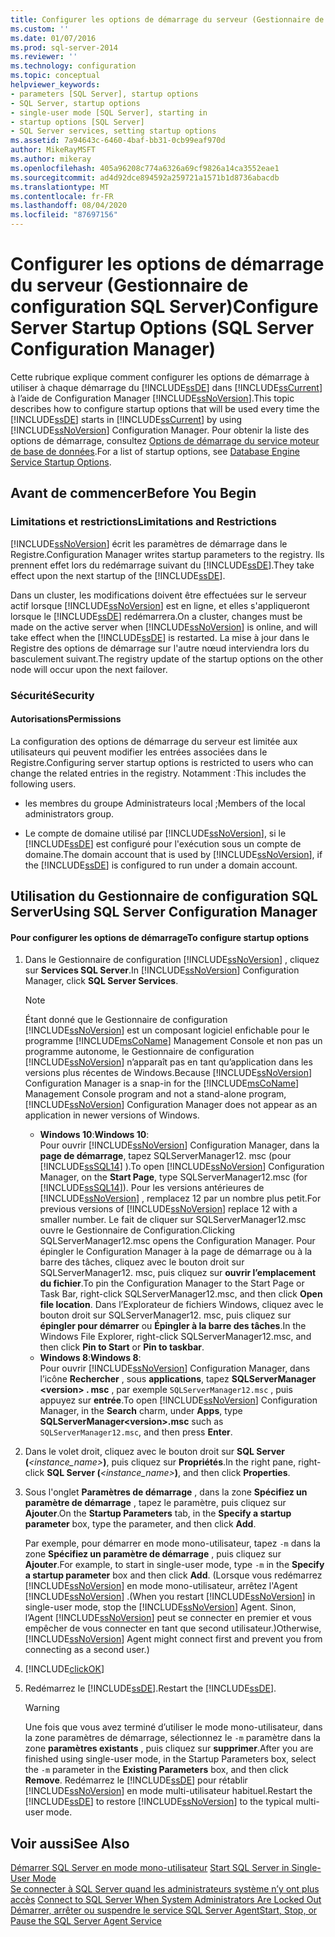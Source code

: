 ```yaml
---
title: Configurer les options de démarrage du serveur (Gestionnaire de configuration SQL Server) | Microsoft Docs
ms.custom: ''
ms.date: 01/07/2016
ms.prod: sql-server-2014
ms.reviewer: ''
ms.technology: configuration
ms.topic: conceptual
helpviewer_keywords:
- parameters [SQL Server], startup options
- SQL Server, startup options
- single-user mode [SQL Server], starting in
- startup options [SQL Server]
- SQL Server services, setting startup options
ms.assetid: 7a94643c-6460-4baf-bb31-0cb99eaf970d
author: MikeRayMSFT
ms.author: mikeray
ms.openlocfilehash: 405a96208c774a6326a69cf9826a14ca3552eae1
ms.sourcegitcommit: ad4d92dce894592a259721a1571b1d8736abacdb
ms.translationtype: MT
ms.contentlocale: fr-FR
ms.lasthandoff: 08/04/2020
ms.locfileid: "87697156"
---
```

# <a name="configure-server-startup-options-sql-server-configuration-manager"></a><span data-ttu-id="4fea9-102">Configurer les options de démarrage du serveur (Gestionnaire de configuration SQL Server)</span><span class="sxs-lookup"><span data-stu-id="4fea9-102">Configure Server Startup Options (SQL Server Configuration Manager)</span></span>
  <span data-ttu-id="4fea9-103">Cette rubrique explique comment configurer les options de démarrage à utiliser à chaque démarrage du [!INCLUDE[ssDE](../../includes/ssde-md.md)] dans [!INCLUDE[ssCurrent](../../includes/sscurrent-md.md)] à l’aide de Configuration Manager [!INCLUDE[ssNoVersion](../../includes/ssnoversion-md.md)].</span><span class="sxs-lookup"><span data-stu-id="4fea9-103">This topic describes how to configure startup options that will be used every time the [!INCLUDE[ssDE](../../includes/ssde-md.md)] starts in [!INCLUDE[ssCurrent](../../includes/sscurrent-md.md)] by using [!INCLUDE[ssNoVersion](../../includes/ssnoversion-md.md)] Configuration Manager.</span></span> <span data-ttu-id="4fea9-104">Pour obtenir la liste des options de démarrage, consultez [Options de démarrage du service moteur de base de données](database-engine-service-startup-options.md).</span><span class="sxs-lookup"><span data-stu-id="4fea9-104">For a list of startup options, see [Database Engine Service Startup Options](database-engine-service-startup-options.md).</span></span>  
  
##  <a name="before-you-begin"></a><a name="BeforeYouBegin"></a> <span data-ttu-id="4fea9-105">Avant de commencer</span><span class="sxs-lookup"><span data-stu-id="4fea9-105">Before You Begin</span></span>  
  
### <a name="limitations-and-restrictions"></a><span data-ttu-id="4fea9-106">Limitations et restrictions</span><span class="sxs-lookup"><span data-stu-id="4fea9-106">Limitations and Restrictions</span></span>  
 [!INCLUDE[ssNoVersion](../../includes/ssnoversion-md.md)] <span data-ttu-id="4fea9-107">écrit les paramètres de démarrage dans le Registre.</span><span class="sxs-lookup"><span data-stu-id="4fea9-107">Configuration Manager writes startup parameters to the registry.</span></span> <span data-ttu-id="4fea9-108">Ils prennent effet lors du redémarrage suivant du [!INCLUDE[ssDE](../../includes/ssde-md.md)].</span><span class="sxs-lookup"><span data-stu-id="4fea9-108">They take effect upon the next startup of the [!INCLUDE[ssDE](../../includes/ssde-md.md)].</span></span>  
  
 <span data-ttu-id="4fea9-109">Dans un cluster, les modifications doivent être effectuées sur le serveur actif lorsque [!INCLUDE[ssNoVersion](../../includes/ssnoversion-md.md)] est en ligne, et elles s'appliqueront lorsque le [!INCLUDE[ssDE](../../includes/ssde-md.md)] redémarrera.</span><span class="sxs-lookup"><span data-stu-id="4fea9-109">On a cluster, changes must be made on the active server when [!INCLUDE[ssNoVersion](../../includes/ssnoversion-md.md)] is online, and will take effect when the [!INCLUDE[ssDE](../../includes/ssde-md.md)] is restarted.</span></span> <span data-ttu-id="4fea9-110">La mise à jour dans le Registre des options de démarrage sur l'autre nœud interviendra lors du basculement suivant.</span><span class="sxs-lookup"><span data-stu-id="4fea9-110">The registry update of the startup options on the other node will occur upon the next failover.</span></span>  
  
###  <a name="security"></a><a name="Security"></a> <span data-ttu-id="4fea9-111">Sécurité</span><span class="sxs-lookup"><span data-stu-id="4fea9-111">Security</span></span>  
  
####  <a name="permissions"></a><a name="Permissions"></a> <span data-ttu-id="4fea9-112">Autorisations</span><span class="sxs-lookup"><span data-stu-id="4fea9-112">Permissions</span></span>  
 <span data-ttu-id="4fea9-113">La configuration des options de démarrage du serveur est limitée aux utilisateurs qui peuvent modifier les entrées associées dans le Registre.</span><span class="sxs-lookup"><span data-stu-id="4fea9-113">Configuring server startup options is restricted to users who can change the related entries in the registry.</span></span> <span data-ttu-id="4fea9-114">Notamment :</span><span class="sxs-lookup"><span data-stu-id="4fea9-114">This includes the following users.</span></span>  
  
-   <span data-ttu-id="4fea9-115">les membres du groupe Administrateurs local ;</span><span class="sxs-lookup"><span data-stu-id="4fea9-115">Members of the local administrators group.</span></span>  
  
-   <span data-ttu-id="4fea9-116">Le compte de domaine utilisé par [!INCLUDE[ssNoVersion](../../includes/ssnoversion-md.md)], si le [!INCLUDE[ssDE](../../includes/ssde-md.md)] est configuré pour l'exécution sous un compte de domaine.</span><span class="sxs-lookup"><span data-stu-id="4fea9-116">The domain account that is used by [!INCLUDE[ssNoVersion](../../includes/ssnoversion-md.md)], if the [!INCLUDE[ssDE](../../includes/ssde-md.md)] is configured to run under a domain account.</span></span>  
  
##  <a name="using-sql-server-configuration-manager"></a><a name="SSMSProcedure"></a> <span data-ttu-id="4fea9-117">Utilisation du Gestionnaire de configuration SQL Server</span><span class="sxs-lookup"><span data-stu-id="4fea9-117">Using SQL Server Configuration Manager</span></span>  
  
#### <a name="to-configure-startup-options"></a><span data-ttu-id="4fea9-118">Pour configurer les options de démarrage</span><span class="sxs-lookup"><span data-stu-id="4fea9-118">To configure startup options</span></span>  
  
1.  <span data-ttu-id="4fea9-119">Dans le Gestionnaire de configuration [!INCLUDE[ssNoVersion](../../includes/ssnoversion-md.md)] , cliquez sur **Services SQL Server**.</span><span class="sxs-lookup"><span data-stu-id="4fea9-119">In [!INCLUDE[ssNoVersion](../../includes/ssnoversion-md.md)] Configuration Manager, click **SQL Server Services**.</span></span>  
  
    > [!NOTE]  
    >  <span data-ttu-id="4fea9-120">Étant donné que le Gestionnaire de configuration [!INCLUDE[ssNoVersion](../../includes/ssnoversion-md.md)] est un composant logiciel enfichable pour le programme [!INCLUDE[msCoName](../../includes/msconame-md.md)] Management Console et non pas un programme autonome, le Gestionnaire de configuration [!INCLUDE[ssNoVersion](../../includes/ssnoversion-md.md)] n’apparaît pas en tant qu’application dans les versions plus récentes de Windows.</span><span class="sxs-lookup"><span data-stu-id="4fea9-120">Because [!INCLUDE[ssNoVersion](../../includes/ssnoversion-md.md)] Configuration Manager is a snap-in for the [!INCLUDE[msCoName](../../includes/msconame-md.md)] Management Console program and not a stand-alone program, [!INCLUDE[ssNoVersion](../../includes/ssnoversion-md.md)] Configuration Manager does not appear as an application in newer versions of Windows.</span></span>  
    >   
    >  -   <span data-ttu-id="4fea9-121">**Windows 10**:</span><span class="sxs-lookup"><span data-stu-id="4fea9-121">**Windows 10**:</span></span>  
    >          <span data-ttu-id="4fea9-122">Pour ouvrir [!INCLUDE[ssNoVersion](../../includes/ssnoversion-md.md)] Configuration Manager, dans la **page de démarrage**, tapez SQLServerManager12. msc (pour [!INCLUDE[ssSQL14](../../includes/sssql14-md.md)] ).</span><span class="sxs-lookup"><span data-stu-id="4fea9-122">To open [!INCLUDE[ssNoVersion](../../includes/ssnoversion-md.md)] Configuration Manager, on the **Start Page**, type SQLServerManager12.msc (for [!INCLUDE[ssSQL14](../../includes/sssql14-md.md)]).</span></span> <span data-ttu-id="4fea9-123">Pour les versions antérieures de [!INCLUDE[ssNoVersion](../../includes/ssnoversion-md.md)] , remplacez 12 par un nombre plus petit.</span><span class="sxs-lookup"><span data-stu-id="4fea9-123">For previous versions of [!INCLUDE[ssNoVersion](../../includes/ssnoversion-md.md)] replace 12 with a smaller number.</span></span> <span data-ttu-id="4fea9-124">Le fait de cliquer sur SQLServerManager12.msc ouvre le Gestionnaire de Configuration.</span><span class="sxs-lookup"><span data-stu-id="4fea9-124">Clicking SQLServerManager12.msc opens the Configuration Manager.</span></span> <span data-ttu-id="4fea9-125">Pour épingler le Configuration Manager à la page de démarrage ou à la barre des tâches, cliquez avec le bouton droit sur SQLServerManager12. msc, puis cliquez sur **ouvrir l’emplacement du fichier**.</span><span class="sxs-lookup"><span data-stu-id="4fea9-125">To pin the Configuration Manager to the Start Page or Task Bar, right-click SQLServerManager12.msc, and then click **Open file location**.</span></span> <span data-ttu-id="4fea9-126">Dans l’Explorateur de fichiers Windows, cliquez avec le bouton droit sur SQLServerManager12. msc, puis cliquez sur **épingler pour démarrer** ou **Épingler à la barre des tâches**.</span><span class="sxs-lookup"><span data-stu-id="4fea9-126">In the Windows File Explorer, right-click SQLServerManager12.msc, and then click **Pin to Start** or **Pin to taskbar**.</span></span>  
    > -   <span data-ttu-id="4fea9-127">**Windows 8**:</span><span class="sxs-lookup"><span data-stu-id="4fea9-127">**Windows 8**:</span></span>  
    >          <span data-ttu-id="4fea9-128">Pour ouvrir [!INCLUDE[ssNoVersion](../../includes/ssnoversion-md.md)] Configuration Manager, dans l’icône **Rechercher** , sous **applications**, tapez **SQLServerManager \<version> . msc** , par exemple `SQLServerManager12.msc` , puis appuyez sur **entrée**.</span><span class="sxs-lookup"><span data-stu-id="4fea9-128">To open [!INCLUDE[ssNoVersion](../../includes/ssnoversion-md.md)] Configuration Manager, in the **Search** charm, under **Apps**, type **SQLServerManager\<version>.msc** such as `SQLServerManager12.msc`, and then press **Enter**.</span></span>  
  
2.  <span data-ttu-id="4fea9-129">Dans le volet droit, cliquez avec le bouton droit sur **SQL Server (***<instance_name>***)**, puis cliquez sur **Propriétés**.</span><span class="sxs-lookup"><span data-stu-id="4fea9-129">In the right pane, right-click **SQL Server (***<instance_name>***)**, and then click **Properties**.</span></span>  
  
3.  <span data-ttu-id="4fea9-130">Sous l'onglet **Paramètres de démarrage** , dans la zone **Spécifiez un paramètre de démarrage** , tapez le paramètre, puis cliquez sur **Ajouter**.</span><span class="sxs-lookup"><span data-stu-id="4fea9-130">On the **Startup Parameters** tab, in the **Specify a startup parameter** box, type the parameter, and then click **Add**.</span></span>  
  
     <span data-ttu-id="4fea9-131">Par exemple, pour démarrer en mode mono-utilisateur, tapez `-m` dans la zone **Spécifiez un paramètre de démarrage** , puis cliquez sur **Ajouter**.</span><span class="sxs-lookup"><span data-stu-id="4fea9-131">For example, to start in single-user mode, type `-m` in the **Specify a startup parameter** box and then click **Add**.</span></span> <span data-ttu-id="4fea9-132">(Lorsque vous redémarrez [!INCLUDE[ssNoVersion](../../includes/ssnoversion-md.md)] en mode mono-utilisateur, arrêtez l'Agent [!INCLUDE[ssNoVersion](../../includes/ssnoversion-md.md)] .</span><span class="sxs-lookup"><span data-stu-id="4fea9-132">(When you restart [!INCLUDE[ssNoVersion](../../includes/ssnoversion-md.md)] in single-user mode, stop the [!INCLUDE[ssNoVersion](../../includes/ssnoversion-md.md)] Agent.</span></span> <span data-ttu-id="4fea9-133">Sinon, l’Agent [!INCLUDE[ssNoVersion](../../includes/ssnoversion-md.md)] peut se connecter en premier et vous empêcher de vous connecter en tant que second utilisateur.)</span><span class="sxs-lookup"><span data-stu-id="4fea9-133">Otherwise, [!INCLUDE[ssNoVersion](../../includes/ssnoversion-md.md)] Agent might connect first and prevent you from connecting as a second user.)</span></span>  
  
4.  [!INCLUDE[clickOK](../../includes/clickok-md.md)]  
  
5.  <span data-ttu-id="4fea9-134">Redémarrez le [!INCLUDE[ssDE](../../includes/ssde-md.md)].</span><span class="sxs-lookup"><span data-stu-id="4fea9-134">Restart the [!INCLUDE[ssDE](../../includes/ssde-md.md)].</span></span>  
  
    > [!WARNING]  
    >  <span data-ttu-id="4fea9-135">Une fois que vous avez terminé d’utiliser le mode mono-utilisateur, dans la zone paramètres de démarrage, sélectionnez le `-m` paramètre dans la zone **paramètres existants** , puis cliquez sur **supprimer**.</span><span class="sxs-lookup"><span data-stu-id="4fea9-135">After you are finished using single-user mode, in the Startup Parameters box, select the `-m` parameter in the **Existing Parameters** box, and then click **Remove**.</span></span> <span data-ttu-id="4fea9-136">Redémarrez le [!INCLUDE[ssDE](../../includes/ssde-md.md)] pour rétablir [!INCLUDE[ssNoVersion](../../includes/ssnoversion-md.md)] en mode multi-utilisateur habituel.</span><span class="sxs-lookup"><span data-stu-id="4fea9-136">Restart the [!INCLUDE[ssDE](../../includes/ssde-md.md)] to restore [!INCLUDE[ssNoVersion](../../includes/ssnoversion-md.md)] to the typical multi-user mode.</span></span>  
  
## <a name="see-also"></a><span data-ttu-id="4fea9-137">Voir aussi</span><span class="sxs-lookup"><span data-stu-id="4fea9-137">See Also</span></span>  
 <span data-ttu-id="4fea9-138">[Démarrer SQL Server en mode mono-utilisateur](start-sql-server-in-single-user-mode.md) </span><span class="sxs-lookup"><span data-stu-id="4fea9-138">[Start SQL Server in Single-User Mode](start-sql-server-in-single-user-mode.md) </span></span>  
 <span data-ttu-id="4fea9-139">[Se connecter à SQL Server quand les administrateurs système n’y ont plus accès](connect-to-sql-server-when-system-administrators-are-locked-out.md) </span><span class="sxs-lookup"><span data-stu-id="4fea9-139">[Connect to SQL Server When System Administrators Are Locked Out](connect-to-sql-server-when-system-administrators-are-locked-out.md) </span></span>  
 [<span data-ttu-id="4fea9-140">Démarrer, arrêter ou suspendre le service SQL Server Agent</span><span class="sxs-lookup"><span data-stu-id="4fea9-140">Start, Stop, or Pause the SQL Server Agent Service</span></span>](../../ssms/agent/start-stop-or-pause-the-sql-server-agent-service.md)  
  
  
